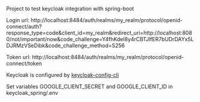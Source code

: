 Project to test keycloak integration with spring-boot

Login url:
http://localhost:8484/auth/realms/my_realm/protocol/openid-connect/auth?response_type=code&client_id=my_realm&redirect_uri=http://localhost:8080/not/important/now&code_challenge=Y4fhKdeI8y4rCBTJlfER7bUDrDAYx5LDJRMzVSeDibk&code_challenge_method=S256

Token url:
http://localhost:8484/auth/realms/my_realm/protocol/openid-connect/token

Keycloak is configured by [keycloak-config-cli](https://github.com/adorsys/keycloak-config-cli)

Set variables GOOGLE_CLIENT_SECRET and GOOGLE_CLIENT_ID in keycloak_spring/.env
